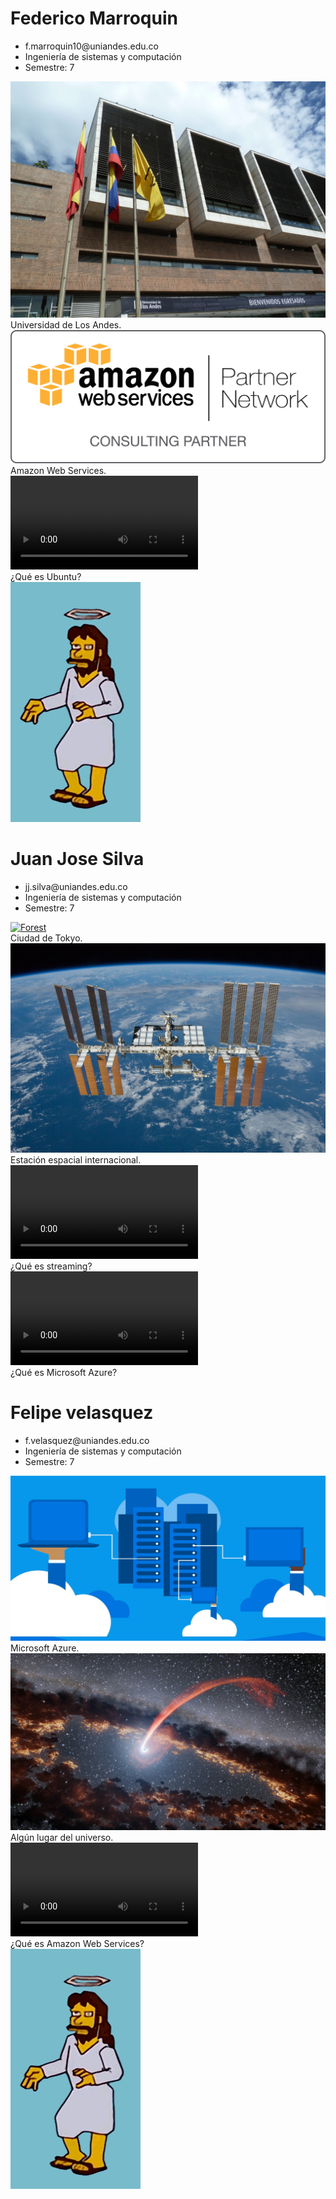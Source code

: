 <html lang="en">

<head>
    <meta charset="UTF-8">
    <meta name="viewport" content="width=
    , initial-scale=1.0">
    <meta http-equiv="X-UA-Compatible" content="ie=edge">
    <meta name="viewport" content="width=device-width, initial-scale=1.0">
    <link rel="stylesheet" type="text/css" href="WebSencilla.css">
    <title>Document</title>
</head>

<body>
    <div class="all">
        <div class="columna">
            <h1>Federico Marroquin</h1>
            <ul>
                <li>f.marroquin10@uniandes.edu.co</li>
                <li>Ingeniería de sistemas y computación</li>
                <li>Semestre: 7</li>
            </ul>
            <div class="gallery">
                <a target="_blank" href="imagenes/07a5a66f516549e144fd8cb4ee443908.jpg">
                    <img src="imagenes/07a5a66f516549e144fd8cb4ee443908.jpg" alt="Forest">
                </a>
                <div class="desc">Universidad de Los Andes.</div>
            </div>
            <div class="gallery">
                <a target="_blank" href="imagenes/Amazon-Web-Service-.png">
                    <img src="imagenes/Amazon-Web-Service-.png" alt="Forest">
                </a>
                <div class="desc">Amazon Web Services.</div>
            </div>
            <div class="gallery">
                <video controls class="video" loop autoplay>
                    <source src="videos/UBUNTU DESDE CERO 1 ¿Que es Ubuntu.mp4" type="video/mp4">
                    Your browser does not support the video tag.
                </video>
                <div class="desc">¿Qué es Ubuntu?</div>
            </div>
            <div class="jesus">
                <img src="imagenes/35eRLsx.gif" alt="">
            </div>
        </div>
        <div class="columna">
            <h1>Juan Jose Silva</h1>
            <ul>
                <li>jj.silva@uniandes.edu.co</li>
                <li>Ingeniería de sistemas y computación</li>
                <li>Semestre: 7</li>
            </ul>
            <div class="gallery">
                <a target="_blank" href="imagenes/Tokyo-2.jpg">
                    <img src="imagenes/Tokyo-2.jpg" alt="Forest">
                </a>
                <div class="desc">Ciudad de Tokyo.</div>
            </div>
            <div class="gallery">
                <a target="_blank" href="imagenes/iss.jpg">
                    <img src="imagenes/iss.jpg" alt="Forest">
                </a>
                <div class="desc">Estación espacial internacional.</div>
            </div>
            <div class="gallery">
                <video controls class="video" loop autoplay>
                    <source src="videos/Que es streaming.mp4" type="video/mp4">
                    Your browser does not support the video tag.
                </video>
                <div class="desc"> ¿Qué es streaming?</div>
            </div>
            <div class="gallery">
                <video controls class="video" loop autoplay>
                    <source src="videos/QUE ES MICROSOFT AZURE.mp4" type="video/mp4">
                    Your browser does not support the video tag.
                </video>
                <div class="desc">¿Qué es Microsoft Azure?</div>
            </div>
        </div>
        <div class="columna">
            <h1>Felipe velasquez</h1>
            <ul>
                <li>f.velasquez@uniandes.edu.co</li>
                <li>Ingeniería de sistemas y computación</li>
                <li>Semestre: 7</li>
            </ul>
            <div class="gallery">
                <a target="_blank" href="imagenes/ms-azure.jpg">
                    <img src="imagenes/ms-azure.jpg" alt="Forest">
                </a>
                <div class="desc">Microsoft Azure.</div>
            </div>
            <div class="gallery">
                <a target="_blank" href="imagenes/teoria-sobre-el-fin-del-universo-materia-negra.jpg">
                    <img src="imagenes/teoria-sobre-el-fin-del-universo-materia-negra.jpg" alt="Forest">
                </a>
                <div class="desc">Algún lugar del universo.</div>
            </div>
            <div class="gallery">
                <video class="video" controls loop autoplay>
                    <source src="videos/Qué es la informática en la nube con Amazon Web Services (español).mp4"
                        type="video/mp4">
                    Your browser does not support the video tag.
                </video>
                <div class="desc">¿Qué es Amazon Web Services?</div>
            </div>
            <div class="jesus">
                <img src="imagenes/35eRLsx.gif" alt="">
            </div>
        </div>
    </div>
</body>

</html>
